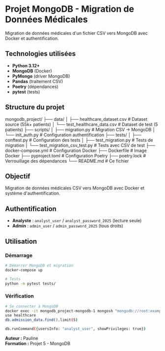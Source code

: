 # Projet MongoDB - Migration de Données Médicales

Migration de données médicales d'un fichier CSV vers MongoDB avec Docker et authentification.

## Technologies utilisées

- **Python 3.12+**
- **MongoDB** (Docker)
- **PyMongo** (driver MongoDB)
- **Pandas** (traitement CSV)
- **Poetry** (dépendances)
- **pytest** (tests)

## Structure du projet

mongodb_project/
├── data/
│   ├── healthcare_dataset.csv      # Dataset source (55k+ patients)
│   └── test_healthcare_data.csv    # Dataset de test (5 patients)
├── scripts/
│   ├── migration.py                # Migration CSV → MongoDB
│   └── init_auth.py                # Configuration authentification
├── tests/
│   ├── conftest.py                 # Configuration des tests
│   ├── test_migration.py           # Tests de migration
│   └── test_migration_csv_test.py  # Tests avec CSV de test
├── docker-compose.yml              # Configuration Docker
├── Dockerfile                      # Image Docker
├── pyproject.toml                  # Configuration Poetry
├── poetry.lock                     # Verrouillage des dépendances
└── README.md                       # Ce fichier


## Objectif

Migration de données médicales CSV vers MongoDB avec Docker et système d'authentification.

## Authentification

- **Analyste** : `analyst_user` / `analyst_password_2025` (lecture seule)
- **Admin** : `admin_user` / `admin_password_2025` (tous droits)

## Utilisation

### Démarrage
```bash
# Démarrer MongoDB et migration
docker-compose up

# Tests
python -m pytest tests/
```

### Vérification
```bash
# Se connecter à MongoDB
docker exec -it mongodb_project-mongodb-1 mongosh "mongodb://root:example@localhost:27017/admin"
use healthcare
db.admission_data.find().limit(5)

db.runCommand({usersInfo: "analyst_user", showPrivileges: true})
```

**Auteur :** Pauline  
**Formation :** Projet 5 - MongoDB